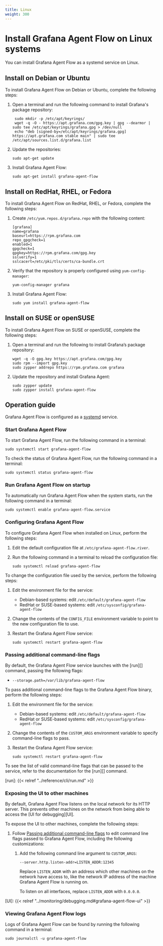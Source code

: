 ```yaml
---
title: Linux
weight: 300
---
```


# Install Grafana Agent Flow on Linux systems

You can install Grafana Agent Flow as a systemd service on Linux.

## Install on Debian or Ubuntu

To install Grafana Agent Flow on Debian or Ubuntu, complete the following steps:

1. Open a terminal and run the following command to install Grafana's package repository:

   ```shell
    sudo mkdir -p /etc/apt/keyrings/
    wget -q -O - https://apt.grafana.com/gpg.key | gpg --dearmor | sudo tee /etc/apt/keyrings/grafana.gpg > /dev/null
    echo "deb [signed-by=/etc/apt/keyrings/grafana.gpg] https://apt.grafana.com stable main" | sudo tee /etc/apt/sources.list.d/grafana.list
   ```

2. Update the repositories:

   ```shell
   sudo apt-get update
   ```

3. Install Grafana Agent Flow:

   ```shell
   sudo apt-get install grafana-agent-flow
   ```

## Install on RedHat, RHEL, or Fedora

To install Grafana Agent Flow on RedHat, RHEL, or Fedora, complete the following steps:

1. Create `/etc/yum.repos.d/grafana.repo` with the following content:

   ```
   [grafana]
   name=grafana
   baseurl=https://rpm.grafana.com
   repo_gpgcheck=1
   enabled=1
   gpgcheck=1
   gpgkey=https://rpm.grafana.com/gpg.key
   sslverify=1
   sslcacert=/etc/pki/tls/certs/ca-bundle.crt
   ```

2. Verify that the repository is properly configured using `yum-config-manager`:

   ```shell
   yum-config-manager grafana
   ```

3. Install Grafana Agent Flow:

   ```shell
   sudo yum install grafana-agent-flow
   ```

## Install on SUSE or openSUSE

To install Grafana Agent Flow on SUSE or openSUSE, complete the following steps:

1. Open a terminal and run the following to install Grafana’s package repository:

   ```shell
   wget -q -O gpg.key https://apt.grafana.com/gpg.key
   sudo rpm --import gpg.key
   sudo zypper addrepo https://rpm.grafana.com grafana
   ```

1. Update the repository and install Grafana Agent:

   ```shell
   sudo zypper update
   sudo zypper install grafana-agent-flow
   ```

## Operation guide

Grafana Agent Flow is configured as a [systemd][] service.

[systemd]: https://systemd.io/

### Start Grafana Agent Flow

To start Grafana Agent Flow, run the following command in a terminal:

```shell
sudo systemctl start grafana-agent-flow
```

To check the status of Grafana Agent Flow, run the following command in a terminal:

```shell
sudo systemctl status grafana-agent-flow
```

### Run Grafana Agent Flow on startup

To automatically run Grafana Agent Flow when the system starts, run the following command in a terminal:

```shell
sudo systemctl enable grafana-agent-flow.service
```

### Configuring Grafana Agent Flow

To configure Grafana Agent Flow when installed on Linux, perform the following steps:

1. Edit the default configuration file at `/etc/grafana-agent-flow.river`.

2. Run the following command in a terminal to reload the configuration file:

   ```shell
   sudo systemctl reload grafana-agent-flow
   ```

To change the configuration file used by the service, perform the following steps:

1. Edit the environment file for the service:

   * Debian-based systems: edit `/etc/default/grafana-agent-flow`
   * RedHat or SUSE-based systems: edit `/etc/sysconfig/grafana-agent-flow`

2. Change the contents of the `CONFIG_FILE` environment variable to point to
   the new configuration file to use.

3. Restart the Grafana Agent Flow service:

   ```shell
   sudo systemctl restart grafana-agent-flow
   ```

### Passing additional command-line flags

By default, the Grafana Agent Flow service launches with the [run][]
command, passing the following flags:

* `--storage.path=/var/lib/grafana-agent-flow`

To pass additional command-line flags to the Grafana Agent Flow binary, perform
the following steps:

1. Edit the environment file for the service:

   * Debian-based systems: edit `/etc/default/grafana-agent-flow`
   * RedHat or SUSE-based systems: edit `/etc/sysconfig/grafana-agent-flow`

2. Change the contents of the `CUSTOM_ARGS` environment variable to specify
   command-line flags to pass.

3. Restart the Grafana Agent Flow service:

   ```shell
   sudo systemctl restart grafana-agent-flow
   ```

To see the list of valid command-line flags that can be passed to the service,
refer to the documentation for the [run][] command.

[run]: {{< relref "../reference/cli/run.md" >}}

### Exposing the UI to other machines

By default, Grafana Agent Flow listens on the local network for its HTTP
server. This prevents other machines on the network from being able to access
the [UI for debugging][UI].

To expose the UI to other machines, complete the following steps:

1. Follow [Passing additional command-line flags](#passing-additional-command-line-flags)
   to edit command line flags passed to Grafana Agent Flow, including the
   following customizations:

    1. Add the following command line argument to `CUSTOM_ARGS`:

       ```
       --server.http.listen-addr=LISTEN_ADDR:12345
       ```

       Replace `LISTEN_ADDR` with an address which other machines on the
       network have access to, like the network IP address of the machine
       Grafana Agent Flow is running on.

       To listen on all interfaces, replace `LISTEN_ADDR` with `0.0.0.0`.

[UI]: {{< relref "../monitoring/debugging.md#grafana-agent-flow-ui" >}}

### Viewing Grafana Agent Flow logs

Logs of Grafana Agent Flow can be found by running the following command in a
terminal:

```shell
sudo journalctl -u grafana-agent-flow
```

